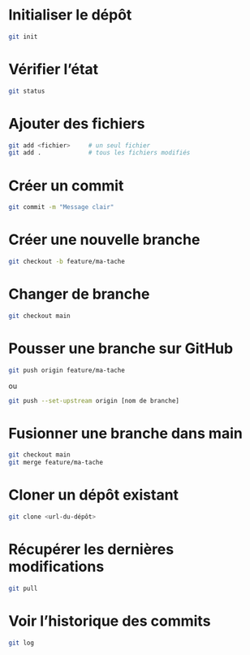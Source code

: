 # Initialiser le dépôt
```bash
git init
```

# Vérifier l’état
```bash
git status
```


# Ajouter des fichiers
```bash
git add <fichier>     # un seul fichier
git add .             # tous les fichiers modifiés
```

# Créer un commit
```bash
git commit -m "Message clair"
```

# Créer une nouvelle branche
```bash
git checkout -b feature/ma-tache
```

# Changer de branche
```bash
git checkout main
```

# Pousser une branche sur GitHub
```bash
git push origin feature/ma-tache
```
ou
```bash
git push --set-upstream origin [nom de branche]
```

# Fusionner une branche dans main
```bash
git checkout main
git merge feature/ma-tache
```
# Cloner un dépôt existant
```bash
git clone <url-du-dépôt>
```

# Récupérer les dernières modifications
```bash
git pull
```

# Voir l’historique des commits
```bash
git log
```
